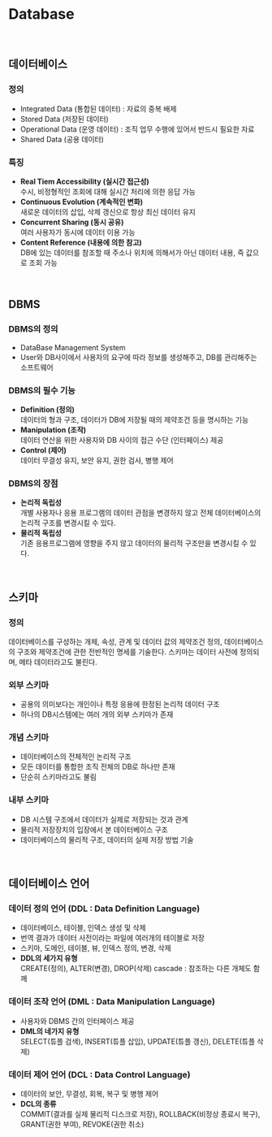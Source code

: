 Database
=================================

</br>

## 데이터베이스

### 정의
* Integrated Data (통합된 데이터) : 자료의 중복 배제
* Stored Data (저장된 데이터)
* Operational Data (운영 데이터) : 조직 업무 수행에 있어서 반드시 필요한 자료
* Shared Data (공용 데이터)

### 특징
* **Real Tiem Accessibility (실시간 접근성)**  
    수시, 비정형적인 조회에 대해 실시간 처리에 의한 응답 가능
* **Continuous Evolution (계속적인 변화)**  
    새로운 데이터의 삽입, 삭제 갱신으로 항상 최신 데이터 유지
* **Concurrent Sharing (동시 공유)**  
    여러 사용자가 동시에 데이터 이용 가능
* **Content Reference (내용에 의한 참고)**  
    DB에 있는 데이터를 참조할 때 주소나 위치에 의해서가 아닌 데이터 내용, 즉 값으로 조회 가능

</br>

## DBMS

### DBMS의 정의
* DataBase Management System
* User와 DB사이에서 사용자의 요구에 따라 정보를 생성해주고, DB를 관리해주는 소프트웨어

### DBMS의 필수 기능
* **Definition (정의)**  
    데이터의 형과 구조, 데이터가 DB에 저장될 때의 제약조건 등을 명시하는 기능
* **Manipulation (조작)**  
    데이터 연산을 위한 사용자와 DB 사이의 접근 수단 (인터페이스) 제공
* **Control (제어)**  
    데이터 무결성 유지, 보안 유지, 권한 검사, 병행 제어

### DBMS의 장점
* **논리적 독립성**  
    개별 사용자나 응용 프로그램의 데이터 관점을 변경하지 않고 전체 데이터베이스의 논리적 구조를 변경시킬 수 있다.
* **물리적 독립성**  
    기존 응용프로그램에 영향을 주지 않고 데이터의 물리적 구조만을 변경시킬 수 있다.
    
</br>

## 스키마

### 정의
데이터베이스를 구성하는 개체, 속성, 관계 및 데이터 값의 제약조건 정의, 데이터베이스의 구조와 제약조건에 관한 전반적인 명세를 기술한다. 스키마는 데이터 사전에 정의되며, 메타 데이터라고도 불린다.

### 외부 스키마
* 공용의 의미보다는 개인이나 특정 응용에 한정된 논리적 데이터 구조
* 하나의 DB시스템에는 여러 개의 외부 스키마가 존재

### 개념 스키마
* 데이터베이스의 전체적인 논리적 구조
* 모든 데이터를 통합한 조직 전체의 DB로 하나만 존재
* 단순히 스키마라고도 불림

### 내부 스키마
* DB 시스템 구조에서 데이터가 실제로 저장되는 것과 관계
* 물리적 저장장치의 입장에서 본 데이터베이스 구조
* 데이터베이스의 물리적 구조, 데이터의 실제 저장 방법 기술

</br>

## 데이터베이스 언어

### 데이터 정의 언어 (DDL : Data Definition Language)
* 데이터베이스, 테이블, 인덱스 생성 및 삭제
* 번역 결과가 데이터 사전이라는 파일에 여러개의 테이블로 저장
* 스키마, 도메인, 테이블, 뷰, 인덱스 정의, 변경, 삭제
* **DDL의 세가지 유형**  
    CREATE(정의), ALTER(변경), DROP(삭제)
    cascade : 참조하는 다른 개체도 함께

### 데이터 조작 언어 (DML : Data Manipulation Language)
* 사용자와 DBMS 간의 인터페이스 제공
* **DML의 네가지 유형**  
    SELECT(튜플 검색), INSERT(튜플 삽입), UPDATE(튜플 갱신), DELETE(튜플 삭제)

### 데이터 제어 언어 (DCL : Data Control Language)
* 데이터의 보안, 무결성, 회복, 복구 및 병행 제어
* **DCL의 종류**  
    COMMIT(결과를 실제 물리적 디스크로 저장), ROLLBACK(비정상 종료시 복구), GRANT(권한 부여), REVOKE(권한 취소)
